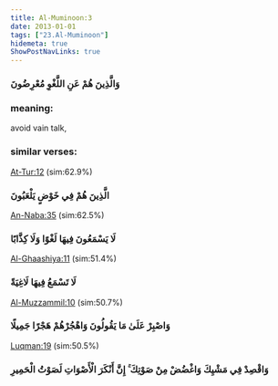 ```yaml
---
title: Al-Muminoon:3
date: 2013-01-01
tags: ["23.Al-Muminoon"]
hidemeta: true 
ShowPostNavLinks: true 
---
```

### وَالَّذِينَ هُمْ عَنِ اللَّغْوِ مُعْرِضُونَ
### meaning: 
avoid vain talk,
### similar verses: 

[At-Tur:12](/52/12) (sim:62.9%)

### الَّذِينَ هُمْ فِي خَوْضٍ يَلْعَبُونَ

[An-Naba:35](/78/35) (sim:62.5%)

### لَا يَسْمَعُونَ فِيهَا لَغْوًا وَلَا كِذَّابًا

[Al-Ghaashiya:11](/88/11) (sim:51.4%)

### لَا تَسْمَعُ فِيهَا لَاغِيَةً

[Al-Muzzammil:10](/73/10) (sim:50.7%)

### وَاصْبِرْ عَلَىٰ مَا يَقُولُونَ وَاهْجُرْهُمْ هَجْرًا جَمِيلًا

[Luqman:19](/31/19) (sim:50.5%)

### وَاقْصِدْ فِي مَشْيِكَ وَاغْضُضْ مِنْ صَوْتِكَ ۚ إِنَّ أَنْكَرَ الْأَصْوَاتِ لَصَوْتُ الْحَمِيرِ
